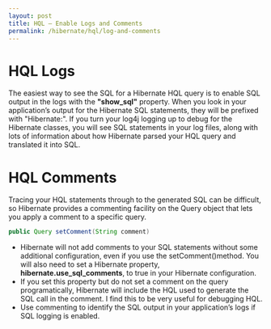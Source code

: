 ```yaml
---
layout: post
title: HQL – Enable Logs and Comments
permalink: /hibernate/hql/log-and-comments
---
```


# HQL Logs
The easiest way to see the SQL for a Hibernate HQL query is to enable SQL output in the logs with the **"show_sql"** property.
When you look in your application’s output for the Hibernate SQL statements, they will be prefixed with "Hibernate:".
If you turn your log4j logging up to debug for the Hibernate classes, you will see SQL statements in your log files, along with lots of information about how Hibernate parsed your HQL query and translated it into SQL.

# HQL Comments
Tracing your HQL statements through to the generated SQL can be difficult, so Hibernate provides a commenting facility on the Query object that lets you apply a comment to a specific query.
```java
public Query setComment(String comment)
```
-	Hibernate will not add comments to your SQL statements without some additional configuration, even if you use the setComment()method. You will also need to set a Hibernate property, **hibernate.use_sql_comments**, to true in your Hibernate configuration. 
-	If you set this property but do not set a comment on the query programatically, Hibernate will include the HQL used to generate the SQL call in the comment. I find this to be very useful for debugging HQL.
-	Use commenting to identify the SQL output in your application’s logs if SQL logging is enabled.
